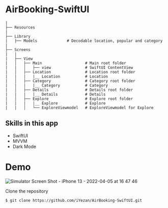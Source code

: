 # AirBooking-SwiftUI

```
|
├── Resources
|
├── Library
|   ├── Models             # Decodable location, popular and category
|
├── Screens
|   |
|   ├── View
|   │   ├── Main                   # Main root folder
|   |   │   ├── view               # SwiftUI ContentView
|   │   ├── Location               # Location root folder
|   |   |   |__ Location           # Location
|   │   ├── Category               # Category root folder
|   |   |   |__ Category           # Category
|   │   ├── Details                # Details root folder
|   |   |   |__ Details            # Details
|   │   ├── Explore                # Explore root folder
|   |   |   |__ Explore            # Explore
|   |   │   └── ExploreViewmodel   # ExploreViewmodel for Explore
```
## Skills in this app

- SwiftUI
- MVVM
- Dark Mode

# Demo
![Simulator Screen Shot - iPhone 13 - 2022-04-05 at 16 47 46](https://user-images.githubusercontent.com/29463442/161794549-a554e2b5-6d9c-446b-a545-578190256574.png)


Clone the repository

```$ git clone https://github.com/iYezan/AirBooking-SwiftUI.git```

